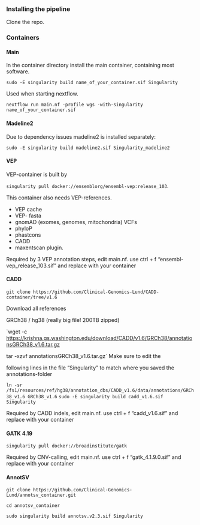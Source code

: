 ### Installing the pipeline

Clone the repo. 

### Containers

#### Main

In the container directory install the main container, containing most software. 

`sudo -E singularity build name_of_your_container.sif Singularity`

Used when starting nextflow. 

`nextflow run main.nf -profile wgs -with-singularity name_of_your_container.sif`

#### Madeline2

Due to dependency issues madeline2 is installed separately:

`sudo -E singularity build madeline2.sif Singularity_madeline2`

#### VEP

VEP-container is built by 

`singularity pull docker://ensemblorg/ensembl-vep:release_103`. 

This container also needs VEP-references.

* VEP cache
* VEP- fasta
* gnomAD (exomes, genomes, mitochondria) VCFs
* phyloP
* phastcons
* CADD
* maxentscan plugin. 

Required by 3 VEP annotation steps, edit main.nf. use ctrl + f “ensembl-vep_release_103.sif” and replace with your container

#### CADD

`git clone https://github.com/Clinical-Genomics-Lund/CADD-container/tree/v1.6` 

Download all references

GRCh38 / hg38 (really big file! 200TB zipped)

`wget -c https://krishna.gs.washington.edu/download/CADD/v1.6/GRCh38/annotationsGRCh38_v1.6.tar.gz 

tar -xzvf annotationsGRCh38_v1.6.tar.gz` Make sure to edit the 

following lines in the file “Singularity” to match where you saved the annotations-folder 

`ln -sr /fs1/resources/ref/hg38/annotation_dbs/CADD_v1.6/data/annotations/GRCh38_v1.6 GRCh38_v1.6` `sudo -E singularity build cadd_v1.6.sif Singularity` 

Required by CADD indels, edit main.nf. use ctrl + f “cadd_v1.6.sif” and replace with your container 

#### GATK 4.19 

`singularity pull docker://broadinstitute/gatk`

Required by CNV-calling, edit main.nf. use ctrl + f “gatk_4.1.9.0.sif” and replace with your container

#### AnnotSV

`git clone https://github.com/Clinical-Genomics-Lund/annotsv_container.git`

`cd annotsv_container`

`sudo singularity build annotsv.v2.3.sif Singularity`


